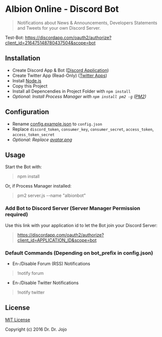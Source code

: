 # Albion Online - Discord Bot

> Notifications about News & Announcements, Developers Statements and Tweets for your own Discord Server.

Test-Bot: https://discordapp.com/oauth2/authorize?client_id=216475148780437504&scope=bot

## Installation

* Create Discord App & Bot ([Discord Application](https://discordapp.com/developers/applications/me))
* Create Twitter App (Read-Only) ([Twitter Apps](https://apps.twitter.com/))
* Install [Node.js](https://nodejs.org/)
* Copy this Project
* Install all Depencendies in Project Folder with `npm install`
* *Optional: Install Process Manager with ``npm install pm2 -g`` ([PM2](http://pm2.keymetrics.io/))*

## Configuration

* Rename [config.example.json](config.example.json) to `config.json`
* Replace `discord_token`, `consumer_key`, `consumer_secret`, `access_token`, `access_token_secret`
* *Optional: Replace [avatar.png](avatar.png)*

## Usage

Start the Bot with:
> npm install

Or, if Process Manager installed:
> pm2 server.js --name "albionbot"

### Add Bot to Discord Server (Server Manager Permission required)

Use this link with your application id to let the Bot join your Discord Server:
> https://discordapp.com/oauth2/authorize?client_id=APPLICATION_ID&scope=bot

### Default Commands (Depending on bot_prefix in config.json)

* En-/Disable Forum (RSS) Notifications
> !notify forum

* En-/Disable Twitter Notifications
> !notify twitter

## License

[MIT License](LICENSE)

Copyright (c) 2016 Dr. Dr. Jojo
